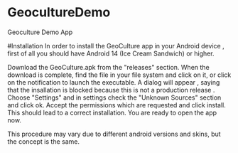 # GeocultureDemo
Geoculture Demo App

#Installation
In order to install the GeoCulture app in your Android device , first of all you should have Android 14 (Ice Cream Sandwich) or higher.

Download the GeoCulture.apk from the "releases" section.
When the download is complete, find the file in your file system and click on it, or click on the notification to launch the executable.
A dialog will appear , saying that the insallation is blocked because this is not a production release . Choose "Settings" and in settings check the "Unknown Sources" section and click ok.
Accept the permissions which are requested and click install. This should lead to a correct installation. You are ready to open the app now.

This procedure may vary due to different android versions and skins, but the concept is the same.
